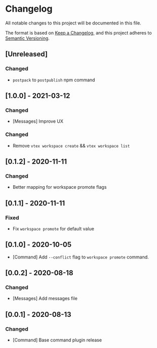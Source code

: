 # Changelog

All notable changes to this project will be documented in this file.

The format is based on [Keep a Changelog](https://keepachangelog.com/en/1.0.0/),
and this project adheres to [Semantic Versioning](https://semver.org/spec/v2.0.0.html).

## [Unreleased]

### Changed

- `postpack` to `postpublish` npm command

## [1.0.0] - 2021-03-12

### Changed

- [Messages] Improve UX

### Changed

- Remove `vtex workspace create` && `vtex workspace list`

## [0.1.2] - 2020-11-11

### Changed

- Better mapping for workspace promote flags

## [0.1.1] - 2020-11-11

### Fixed

- Fix `workspace promote` for default value

## [0.1.0] - 2020-10-05

- [Command] Add `--conflict` flag to `workspace promote` command.

## [0.0.2] - 2020-08-18

### Changed

- [Messages] Add messages file

## [0.0.1] - 2020-08-13

### Changed

- [Command] Base command plugin release
